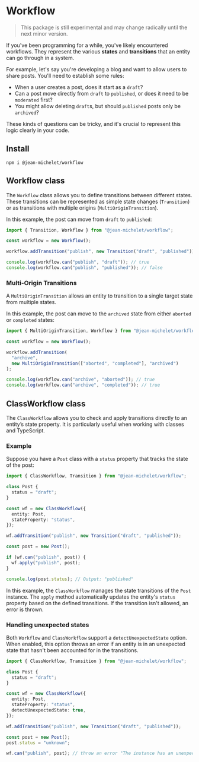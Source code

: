 # Workflow

> This package is still experimental and may change radically until the next minor version.

If you've been programming for a while, you've likely encountered workflows. They represent the various **states** and **transitions** that an entity can go through in a system.

For example, let's say you're developing a blog and want to allow users to share posts. You'll need to establish some rules:

- When a user creates a post, does it start as a `draft`?
- Can a post move directly from `draft` to `published`, or does it need to be `moderated` first?
- You might allow deleting `draft`s, but should `published` posts only be `archived`?

These kinds of questions can be tricky, and it's crucial to represent this logic clearly in your code.

## Install
```
npm i @jean-michelet/workflow
```

## Workflow class

The `Workflow` class allows you to define transitions between different states. These transitions can be represented as simple state changes (`Transition`) or as transitions with multiple origins (`MultiOriginTransition`).

In this example, the post can move from `draft` to `published`:

```ts
import { Transition, Workflow } from "@jean-michelet/workflow";

const workflow = new Workflow();

workflow.addTransition("publish", new Transition("draft", "published"));

console.log(workflow.can("publish", "draft")); // true
console.log(workflow.can("publish", "published")); // false
```

### Multi-Origin Transitions

A `MultiOriginTransition` allows an entity to transition to a single target state from multiple states.

In this example, the post can move to the `archived` state from either `aborted` or `completed` states:

```ts
import { MultiOriginTransition, Workflow } from "@jean-michelet/workflow";

const workflow = new Workflow();

workflow.addTransition(
  "archive",
  new MultiOriginTransition(["aborted", "completed"], "archived")
);

console.log(workflow.can("archive", "aborted")); // true
console.log(workflow.can("archive", "completed")); // true
```

## ClassWorkflow class

The `ClassWorkflow` allows you to check and apply transitions directly to an entity’s state property. It is particularly useful when working with classes and TypeScript.

### Example

Suppose you have a `Post` class with a `status` property that tracks the state of the post:

```ts
import { ClassWorkflow, Transition } from "@jean-michelet/workflow";

class Post {
  status = "draft";
}

const wf = new ClassWorkflow({
  entity: Post,
  stateProperty: "status",
});

wf.addTransition("publish", new Transition("draft", "published"));

const post = new Post();

if (wf.can("publish", post)) {
  wf.apply("publish", post);
}

console.log(post.status); // Output: "published"
```

In this example, the `ClassWorkflow` manages the state transitions of the `Post` instance. The `apply` method automatically updates the entity's `status` property based on the defined transitions. If the transition isn't allowed, an error is thrown.

### Handling unexpected states

Both `Workflow` and `ClassWorkflow` support a `detectUnexpectedState` option. When enabled, this option throws an error if an entity is in an unexpected state that hasn't been accounted for in the transitions.

```ts
import { ClassWorkflow, Transition } from "@jean-michelet/workflow";

class Post {
  status = "draft";
}

const wf = new ClassWorkflow({
  entity: Post,
  stateProperty: "status",
  detectUnexpectedState: true,
});

wf.addTransition("publish", new Transition("draft", "published"));

const post = new Post();
post.status = "unknown";

wf.can("publish", post); // throw an error "The instance has an unexpected state 'unknown'"
```
